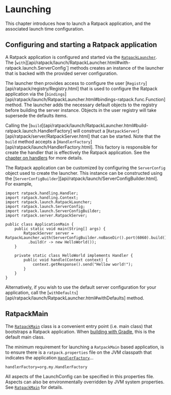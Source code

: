 # Launching

This chapter introduces how to launch a Ratpack application, and the associated launch time configuration.

## Configuring and starting a Ratpack application

A Ratpack application is configured and started via the [`RatpackLauncher`](api/ratpack/launch/RatpackLauncher.html). The 
[`with`][api/ratpack/launch/RatpackLauncher.html#with-ratpack.launch.ServerConfig`] methods creates an instance of the launcher that is backed with the provided server configuration. 

The launcher then provides access to configure the user [`Registry`][api/ratpack/registry/Registry.html] that is used to configure the Ratpack application via 
the [`bindings`][api/ratpack/launch/RatpackLauncher.html#bindings-ratpack.func.Function] method. The launcher adds the necessary default objects to the registry 
before building the server instance. Objects in the user registry will take supersede the defaults items.

Calling the [`build`](api/ratpack/launch/RatpackLauncher.html#build-ratpack.launch.HandlerFactory] will construct a [`RatpackServer`][api/ratpack/server/RatpackServer.html] that can be started.
Note that the `build` method accepts a [`HandlerFactory`][api/ratpack/launch/HandlerFactory.html]. This factory is responsible for create the handler that is effectively the Ratpack application.
See the [chapter on handlers](handlers.html) for more details.

The Ratpack application can be customized by configuring the `ServerConfig` object used to create the launcher. This instance can be constructed using the [`ServerConfigBuilder`][api/ratpack/launch/ServerConfigBuilder.html].
For example, 

```language-java
import ratpack.handling.Handler;
import ratpack.handling.Context;
import ratpack.launch.RatpackLauncher;
import ratpack.launch.ServerConfig;
import ratpack.launch.ServerConfigBuilder;
import ratpack.server.RatpackServer;

public class ApplicationMain {
    public static void main(String[] args) {
        RatpackServer server = RatpackLauncher.with(ServerConfigBuilder.noBaseDir().port(6060).build())
          .build(r -> new HelloWorld());
    }
    
    private static class HelloWorld implements Handler {
        public void handle(Context context) {
            context.getResponse().send("Hellow world!");
        }
    }
}
```

Alternatively, if you wish to use the default server configuration for your application, call the [`withDefaults`][api/ratpack/launch/RatpackLauncher.html#withDefaults] method.

## RatpackMain

The [`RatpackMain`](api/ratpack/launch/RatpackMain.html) class is a convenient entry point (i.e. main class) that bootstraps a Ratpack application.
When [building with Gradle](gradle.html), this is the default main class.

The minimum requirement for launching a `RatpackMain` based application, is to ensure there is a `ratpack.properties` file on the JVM classpath that indicates the application [`HandlerFactory`](api/ratpack/launch/HandlerFactory.html)…

```
handlerFactory=org.my.HandlerFactory
```

All aspects of the LaunchConfig can be specified in this properties file.
Aspects can also be environmentally overridden by JVM system properties.
See [`RatpackMain`](api/ratpack/launch/RatpackMain.html) for details.
